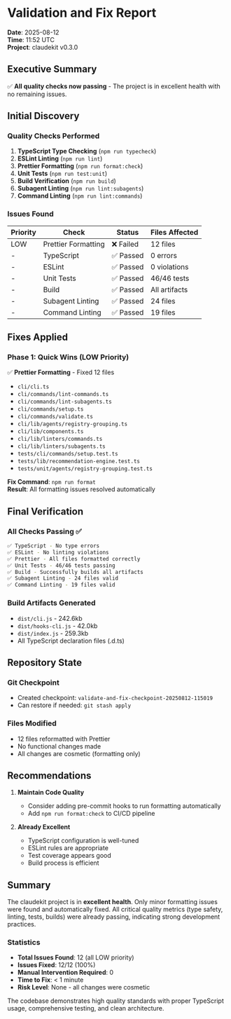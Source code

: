 # Validation and Fix Report

**Date**: 2025-08-12  
**Time**: 11:52 UTC  
**Project**: claudekit v0.3.0

## Executive Summary

✅ **All quality checks now passing** - The project is in excellent health with no remaining issues.

## Initial Discovery

### Quality Checks Performed
1. **TypeScript Type Checking** (`npm run typecheck`)
2. **ESLint Linting** (`npm run lint`)
3. **Prettier Formatting** (`npm run format:check`)
4. **Unit Tests** (`npm run test:unit`)
5. **Build Verification** (`npm run build`)
6. **Subagent Linting** (`npm run lint:subagents`)
7. **Command Linting** (`npm run lint:commands`)

### Issues Found

| Priority | Check | Status | Files Affected |
|----------|-------|--------|----------------|
| LOW | Prettier Formatting | ❌ Failed | 12 files |
| - | TypeScript | ✅ Passed | 0 errors |
| - | ESLint | ✅ Passed | 0 violations |
| - | Unit Tests | ✅ Passed | 46/46 tests |
| - | Build | ✅ Passed | All artifacts |
| - | Subagent Linting | ✅ Passed | 24 files |
| - | Command Linting | ✅ Passed | 19 files |

## Fixes Applied

### Phase 1: Quick Wins (LOW Priority)
✅ **Prettier Formatting** - Fixed 12 files
- `cli/cli.ts`
- `cli/commands/lint-commands.ts`
- `cli/commands/lint-subagents.ts`
- `cli/commands/setup.ts`
- `cli/commands/validate.ts`
- `cli/lib/agents/registry-grouping.ts`
- `cli/lib/components.ts`
- `cli/lib/linters/commands.ts`
- `cli/lib/linters/subagents.ts`
- `tests/cli/commands/setup.test.ts`
- `tests/lib/recommendation-engine.test.ts`
- `tests/unit/agents/registry-grouping.test.ts`

**Fix Command**: `npm run format`  
**Result**: All formatting issues resolved automatically

## Final Verification

### All Checks Passing ✅
```bash
✅ TypeScript - No type errors
✅ ESLint - No linting violations
✅ Prettier - All files formatted correctly
✅ Unit Tests - 46/46 tests passing
✅ Build - Successfully builds all artifacts
✅ Subagent Linting - 24 files valid
✅ Command Linting - 19 files valid
```

### Build Artifacts Generated
- `dist/cli.js` - 242.6kb
- `dist/hooks-cli.js` - 42.0kb
- `dist/index.js` - 259.3kb
- All TypeScript declaration files (.d.ts)

## Repository State

### Git Checkpoint
- Created checkpoint: `validate-and-fix-checkpoint-20250812-115019`
- Can restore if needed: `git stash apply`

### Files Modified
- 12 files reformatted with Prettier
- No functional changes made
- All changes are cosmetic (formatting only)

## Recommendations

1. **Maintain Code Quality**
   - Consider adding pre-commit hooks to run formatting automatically
   - Add `npm run format:check` to CI/CD pipeline

2. **Already Excellent**
   - TypeScript configuration is well-tuned
   - ESLint rules are appropriate
   - Test coverage appears good
   - Build process is efficient

## Summary

The claudekit project is in **excellent health**. Only minor formatting issues were found and automatically fixed. All critical quality metrics (type safety, linting, tests, builds) were already passing, indicating strong development practices.

### Statistics
- **Total Issues Found**: 12 (all LOW priority)
- **Issues Fixed**: 12/12 (100%)
- **Manual Intervention Required**: 0
- **Time to Fix**: < 1 minute
- **Risk Level**: None - all changes were cosmetic

The codebase demonstrates high quality standards with proper TypeScript usage, comprehensive testing, and clean architecture.
